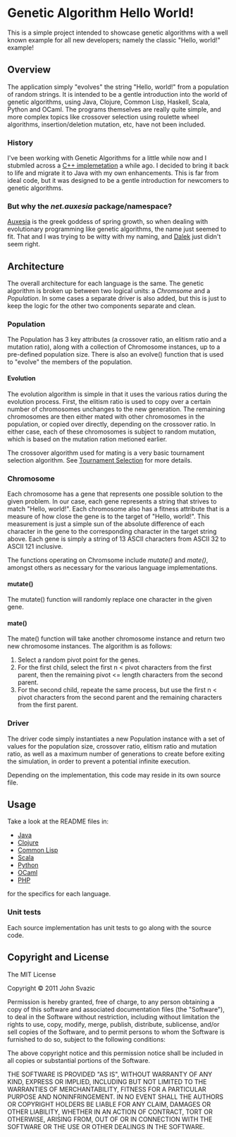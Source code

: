 # Genetic Algorithm Hello World!

This is a simple project intended to showcase genetic algorithms with a well 
known example for all new developers; namely the classic "Hello, world!" 
example!

## Overview

The application simply "evolves" the string "Hello, world!" from a population 
of random strings.  It is intended to be a gentle introduction into the world
of genetic algorithms, using Java, Clojure, Common Lisp, Haskell,
Scala, Python and OCaml.  The programs themselves are really quite
simple, and more complex topics like crossover selection using
roulette wheel algorithms, insertion/deletion mutation, etc, have not
been included.

### History

I've been working with Genetic Algorithms for a little while now and I
stubmled across a 
[C++ implemetation](http://www.generation5.org/content/2003/gahelloworld.asp) 
a while ago.  I decided to bring it back to life and migrate it to Java with 
my own enhancements.  This is far from ideal code, but it was designed to be 
a gentle introduction for newcomers to genetic algorithms.

### But why the <i>net.auxesia</i> package/namespace?

[Auxesia](http://www.theoi.com/Ouranios/HoraAuxesia.html) is the greek
goddess of spring growth, so when dealing with evolutionary programming like
genetic algorithms, the name just seemed to fit.  That and I was trying to be
witty with my naming, and [Dalek](http://en.wikipedia.org/wiki/Dalek) just 
didn't seem right.

## Architecture

The overall architecture for each language is the same.  The genetic algorithm
is broken up between two logical units: a <i>Chromsome</i> and a 
<i>Population</i>.  In some cases a separate driver is also added, but this is
just to keep the logic for the other two components separate and clean.

### Population

The Population has 3 key attributes (a crossover ratio, an
elitism ratio and a mutation ratio), along with a collection of Chromosome 
instances, up to a pre-defined population size.  There is also an evolve() 
function that is used to "evolve" the members of the population.

#### Evolution

The evolution algorithm is simple in that it uses the various ratios during
the evolution process.  First, the elitism ratio is used to copy over a 
certain number of chromosomes unchanges to the new generation.  The remaining
chromosomes are then either mated with other chromosomes in the population, or
copied over directly, depending on the crossover ratio.  In either case, each
of these chromosomes is subject to random mutation, which is based on the 
mutation ration metioned earlier.

The crossover algorithm used for mating is a very basic tournament selection
algorithm.  See 
[Tournament Selection](http://en.wikipedia.org/wiki/Tournament_selection) for
more details.

### Chromosome
Each chromosome has a gene that represents one possible solution to the given 
problem.  In our case, each gene represents a string that strives to match
"Hello, world!".  Each chromosome also has a fitness attribute that is a 
measure of how close the gene is to the target of "Hello, world!".  This 
measurement is just a simple sun of the absolute difference of each character
in the gene to the corresponding character in the target string above.  Each
gene is simply a string of 13 ASCII characters from ASCII 32 to ASCII 121 
inclusive.

The functions operating on Chromsome include <i>mutate()</i> and 
<i>mate()</i>, amongst others as necessary for the various language 
implementations.

#### mutate()
The mutate() function will randomly replace one character in the given gene.

#### mate()
The mate() function will take another chromosome instance and return two new
chromosome instances.  The algorithm is as follows:

1.  Select a random pivot point for the genes.
2.  For the first child, select the first n < pivot characters from the first 
    parent, then the remaining pivot <= length characters from the second 
    parent.
3.  For the second child, repeate the same process, but use the first n < pivot
    characters from the second parent and the remaining characters from the
    first parent.

### Driver

The driver code simply instantiates a new Population instance with a set of
values for the population size, crossover ratio, elitism ratio and mutation
ratio, as well as a maximum number of generations to create before exiting
the simulation, in order to prevent a potential infinite execution.

Depending on the implementation, this code may reside in its own source file.
   
## Usage

Take a look at the README files in:

*   [Java](GAHelloWorld/tree/master/java)
*   [Clojure](GAHelloWorld/tree/master/clojure)
*   [Common Lisp](GAHelloWorld/tree/master/common-lisp)
*   [Scala](GAHelloWorld/tree/master/scala)
*   [Python](GAHelloWorld/tree/master/python)
*   [OCaml](GAHelloWorld/tree/master/ocaml)
*   [PHP](GAHelloWorld/tree/master/php)

for the specifics for each language.

### Unit tests

Each source implementation has unit tests to go along with the source code.

## Copyright and License

The MIT License

Copyright &copy; 2011 John Svazic

Permission is hereby granted, free of charge, to any person obtaining a copy
of this software and associated documentation files (the "Software"), to deal
in the Software without restriction, including without limitation the rights
to use, copy, modify, merge, publish, distribute, sublicense, and/or sell
copies of the Software, and to permit persons to whom the Software is
furnished to do so, subject to the following conditions:

The above copyright notice and this permission notice shall be included in
all copies or substantial portions of the Software.

THE SOFTWARE IS PROVIDED "AS IS", WITHOUT WARRANTY OF ANY KIND, EXPRESS OR
IMPLIED, INCLUDING BUT NOT LIMITED TO THE WARRANTIES OF MERCHANTABILITY,
FITNESS FOR A PARTICULAR PURPOSE AND NONINFRINGEMENT. IN NO EVENT SHALL THE
AUTHORS OR COPYRIGHT HOLDERS BE LIABLE FOR ANY CLAIM, DAMAGES OR OTHER
LIABILITY, WHETHER IN AN ACTION OF CONTRACT, TORT OR OTHERWISE, ARISING FROM,
OUT OF OR IN CONNECTION WITH THE SOFTWARE OR THE USE OR OTHER DEALINGS IN
THE SOFTWARE.
